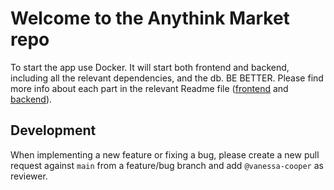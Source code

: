 # Welcome to the Anythink Market repo

To start the app use Docker. It will start both frontend and backend, including all the relevant dependencies, and the db.
BE BETTER.
Please find more info about each part in the relevant Readme file ([frontend](frontend/readme.md) and [backend](backend/README.md)).

## Development

When implementing a new feature or fixing a bug, please create a new pull request against `main` from a feature/bug branch and add `@vanessa-cooper` as reviewer.
